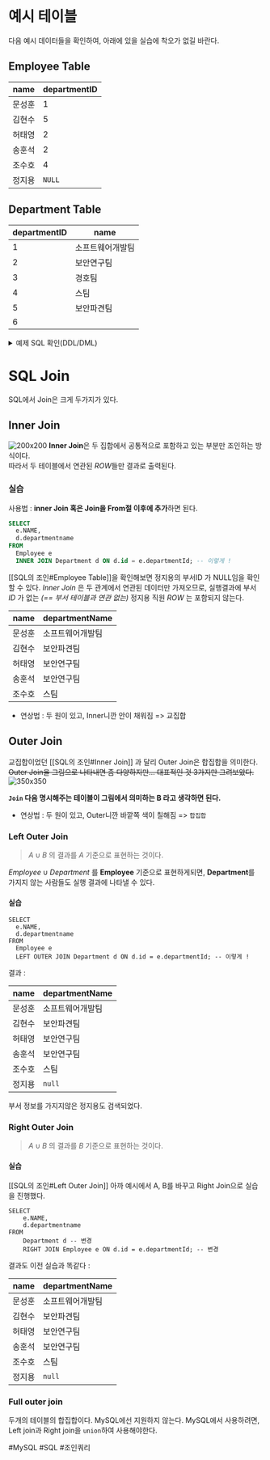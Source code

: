 # 예시 테이블
다음 예시 데이터들을 확인하여, 아래에 있을 실습에 착오가 없길 바란다.
## Employee Table
| name | departmentID |
| ---- | ---- |
| 문성훈 | 1 |
| 김현수 | 5 |
| 허태영 | 2 |
| 송훈석 | 2 |
| 조수호 | 4 |
| 정지용 | `NULL` |
## Department Table 
| departmentID | name |
| ---- | ---- |
| 1 | 소프트웨어개발팀 |
| 2 | 보안연구팀 |
| 3 | 경호팀 |
| 4 | 스팀 |
| 5 | 보안파견팀 |
| 6 |  |
<details>
<summary>예제 SQL 확인(DDL/DML)</summary>


MySQL로 작성되었음.

```mysql
create table Department
(
    id             int auto_increment
        primary key,
    departmentName varchar(10) null comment '부서명'
)
    comment '부서 테이블';


create table Employee
(
    id           int auto_increment
        primary key,
    name         varchar(10) null comment '직원이름',
    departmentId int         null comment '부서 id'
);

INSERT INTO join_test.Department (id, departmentName) VALUES (1, '소프트웨어개발팀');
INSERT INTO join_test.Department (id, departmentName) VALUES (2, '보안연구팀');
INSERT INTO join_test.Department (id, departmentName) VALUES (3, '경호팀');
INSERT INTO join_test.Department (id, departmentName) VALUES (4, '스팀');
INSERT INTO join_test.Department (id, departmentName) VALUES (5, '보안파견팀');
INSERT INTO join_test.Department (id, departmentName) VALUES (6, NULL);


INSERT INTO join_test.Employee (id, name, departmentId) VALUES (1, '문성훈', 1);
INSERT INTO join_test.Employee (id, name, departmentId) VALUES (2, '김현수', 5);
INSERT INTO join_test.Employee (id, name, departmentId) VALUES (3, '허태영', 2);
INSERT INTO join_test.Employee (id, name, departmentId) VALUES (4, '송훈석', 2);
INSERT INTO join_test.Employee (id, name, departmentId) VALUES (5, '조수호', 4);
INSERT INTO join_test.Employee (id, name, departmentId) VALUES (6, '정지용', NULL);
```

</details>

# SQL Join
SQL에서 Join은 크게 두가지가 있다.
## Inner Join
![200x200](innerjoin-visualize.png)
**Inner Join**은 두 집합에서 공통적으로 포함하고 있는 부분만 조인하는 방식이다.  
따라서 두 테이블에서 연관된 *ROW*들만 결과로 출력된다.
### 실습
사용법 : **inner Join 혹은 Join을 From절 이후에 추가**하면 된다.
```sql
SELECT  
  e.NAME,  
  d.departmentname  
FROM  
  Employee e  
  INNER JOIN Department d ON d.id = e.departmentId; -- 이렇게 !
```

[[SQL의 조인#Employee Table]]을 확인해보면 정지용의 부서ID 가 NULL임을 확인 할 수 있다.
*Inner Join* 은 두 관계에서 연관된 데이터만 가져오므로, 실행결과에 부서 *ID* 가 없는 *(== 부서 테이블과 연관 없는)* 정지용 직원 *ROW* 는 포함되지 않는다.

| name | departmentName |
| ---- | ---- |
| 문성훈 | 소프트웨어개발팀 |
| 김현수 | 보안파견팀 |
| 허태영 | 보안연구팀 |
| 송훈석 | 보안연구팀 |
| 조수호 | 스팀 |

- 연상법 :
	두 원이 있고, Inner니깐 안이 채워짐 => 교집합
## Outer Join
교집합이었던 [[SQL의 조인#Inner Join]] 과 달리 Outer Join은 합집합을 의미한다.
~~Outer Join을 그림으로 나타내면 좀 다양하지만... 대표적인 것 3가지만 그려보았다.~~
![350x350](outerjoin-visualize.png)

**`Join` 다음 명시해주는 테이블이 그림에서 의미하는 B 라고 생각하면 된다.**

- 연상법 :
	두 원이 있고, Outer니깐 바깥쪽 색이 칠해짐 => `합집합`
### Left Outer Join
> $A\cup B$ 의 결과를 $A$ 기준으로 표현하는 것이다.

$Employee \cup Department$ 를 **Employee** 기준으로 표현하게되면, **Department**를 가지지 않는 사람들도 실행 결과에 나타낼 수 있다.
#### 실습
```mysql
SELECT  
  e.NAME,  
  d.departmentname  
FROM  
  Employee e  
  LEFT OUTER JOIN Department d ON d.id = e.departmentId; -- 이렇게 !
```

결과 :

| name | departmentName |
| ---- | ---- |
| 문성훈 | 소프트웨어개발팀 |
| 김현수 | 보안파견팀 |
| 허태영 | 보안연구팀 |
| 송훈석 | 보안연구팀 |
| 조수호 | 스팀 |
| 정지용 | `null` |
부서 정보를 가지지않은 정지용도 검색되었다.
### Right Outer Join
> $A\cup B$ 의 결과를 $B$ 기준으로 표현하는 것이다.
#### 실습
[[SQL의 조인#Left Outer Join]] 아까 예시에서 A, B를 바꾸고 Right Join으로 실습을 진행했다.

```mysql
SELECT  
    e.NAME,    
	d.departmentname
FROM
    Department d -- 변경
    RIGHT JOIN Employee e ON d.id = e.departmentId; -- 변경
```

결과도 이전 실습과 똑같다 :

| name | departmentName |
| ---- | ---- |
| 문성훈 | 소프트웨어개발팀 |
| 김현수 | 보안파견팀 |
| 허태영 | 보안연구팀 |
| 송훈석 | 보안연구팀 |
| 조수호 | 스팀 |
| 정지용 | `null` |
### Full outer join
두개의 테이블의 합집합이다. MySQL에선 지원하지 않는다.
MySQL에서 사용하려면, Left join과 Right join을 `union`하여 사용해야한다.


#MySQL #SQL #조인쿼리